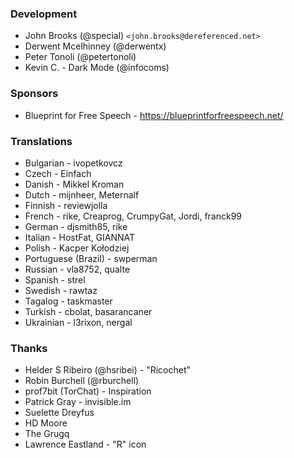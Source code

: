 ### Development
* John Brooks (@special) `<john.brooks@dereferenced.net>`
* Derwent Mcelhinney (@derwentx)
* Peter Tonoli (@petertonoli)
* Kevin C. - Dark Mode (@infocoms)

### Sponsors
* Blueprint for Free Speech - https://blueprintforfreespeech.net/

### Translations
* Bulgarian - ivopetkovcz
* Czech - Einfach
* Danish - Mikkel Kroman
* Dutch - mijnheer, Meternalf
* Finnish - reviewjolla
* French - rike, Creaprog, CrumpyGat, Jordi, franck99
* German - djsmith85, rike
* Italian - HostFat, GIANNAT
* Polish - Kacper Kołodziej
* Portuguese (Brazil) - swperman
* Russian - vla8752, qualte
* Spanish - strel
* Swedish - rawtaz
* Tagalog - taskmaster
* Turkish - cbolat, basarancaner
* Ukrainian - l3rixon, nergal

### Thanks
* Helder S Ribeiro (@hsribei) - "Ricochet"
* Robin Burchell (@rburchell)
* prof7bit (TorChat) - Inspiration
* Patrick Gray - invisible.im
* Suelette Dreyfus
* HD Moore
* The Grugq
* Lawrence Eastland - "R" icon

